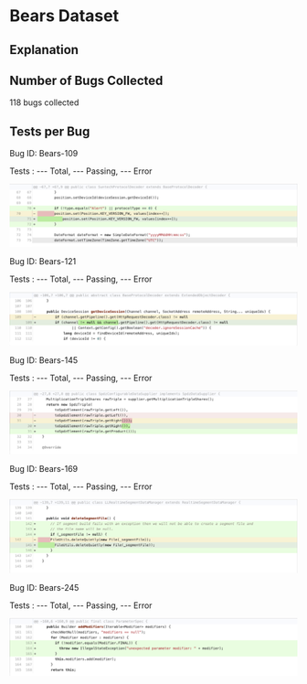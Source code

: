 # Bears Dataset

## Explanation

## Number of Bugs Collected

118 bugs collected

## Tests per Bug

Bug ID: Bears-109

Tests : --- Total, --- Passing, --- Error

![alt text](https://github.com/ShreyaChaudhary1211/CS527-Project/blob/main/images/Bears-109.png)


Bug ID: Bears-121

Tests : --- Total, --- Passing, --- Error

![alt text](https://github.com/ShreyaChaudhary1211/CS527-Project/blob/main/images/Bears-121.png)


Bug ID: Bears-145

Tests : --- Total, --- Passing, --- Error

![alt text](https://github.com/ShreyaChaudhary1211/CS527-Project/blob/main/images/Bears-145.png)



Bug ID: Bears-169

Tests : --- Total, --- Passing, --- Error

![alt text](https://github.com/ShreyaChaudhary1211/CS527-Project/blob/main/images/Bears-169.png)




Bug ID: Bears-245

Tests : --- Total, --- Passing, --- Error

![alt text](https://github.com/ShreyaChaudhary1211/CS527-Project/blob/main/images/Bears-245.png)


